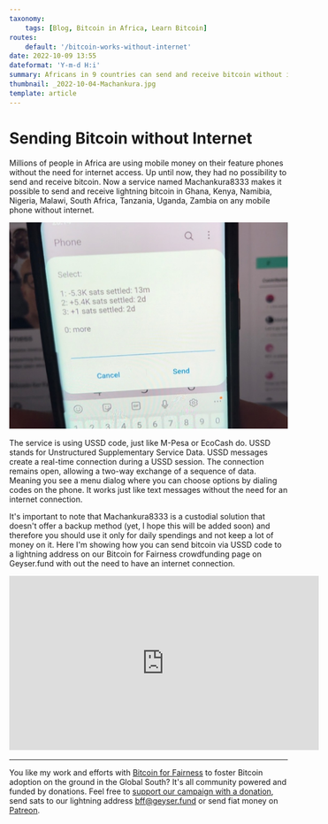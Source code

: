 ```yaml
---
taxonomy:
    tags: [Blog, Bitcoin in Africa, Learn Bitcoin]
routes:
    default: '/bitcoin-works-without-internet'
date: 2022-10-09 13:55
dateformat: 'Y-m-d H:i'
summary: Africans in 9 countries can send and receive bitcoin without internet now. The service works on any mobile phone and uses USSD code. Millions of Africans are used to it, because it's the way how mobile money works. Here is a demonstration.
thumbnail: _2022-10-04-Machankura.jpg
template: article 
---
```


# Sending Bitcoin without Internet

Millions of people in Africa are using mobile money on their feature phones without the need for internet access. Up until now, they had no possibility to send and receive bitcoin. Now a service named Machankura8333 makes it possible to send and receive lightning bitcoin in Ghana, Kenya, Namibia, Nigeria, Malawi, South Africa, Tanzania, Uganda, Zambia on any mobile phone without internet. 

![](_2022-10-04-Machankura.JPG)

The service is using USSD code, just like M-Pesa or EcoCash do. USSD stands for Unstructured Supplementary Service Data. USSD messages create a real-time connection during a USSD session. The connection remains open, allowing a two-way exchange of a sequence of data. Meaning you see a menu dialog where you can choose options by dialing codes on the phone. It works just like text messages without the need for an internet connection.

It's important to note that Machankura8333 is a custodial solution that doesn't offer a backup method (yet, I hope this will be added soon) and therefore you should use it only for daily spendings and not keep a lot of money on it. Here I'm showing how you can send bitcoin via USSD code to a lightning address on our Bitcoin for Fairness crowdfunding page on Geyser.fund with out the need to have an internet connection.

<iframe width="560" height="315" src="https://www.youtube.com/embed/FCiK1AZuPRM" title="YouTube video player" frameborder="0" allow="accelerometer; autoplay; clipboard-write; encrypted-media; gyroscope; picture-in-picture" allowfullscreen></iframe>


---
You like my work and efforts with [Bitcoin for Fairness](https://bffbtc.org) to foster Bitcoin adoption on the ground in the Global South? It's all community powered and funded by donations. Feel free to [support our campaign with a donation](https://anita.link/geyser), send sats to our lightning address bff@geyser.fund or send fiat money on [Patreon](https://patreon.com/anitaposch).